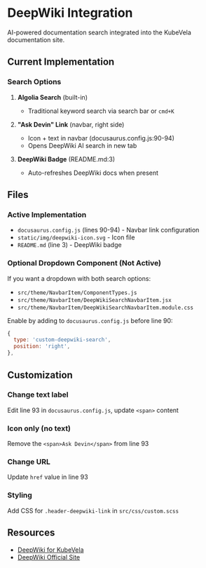 # DeepWiki Integration

AI-powered documentation search integrated into the KubeVela documentation site.

## Current Implementation

### Search Options
1. **Algolia Search** (built-in)
   - Traditional keyword search via search bar or `cmd+K`

2. **"Ask Devin" Link** (navbar, right side)
   - Icon + text in navbar (docusaurus.config.js:90-94)
   - Opens DeepWiki AI search in new tab

3. **DeepWiki Badge** (README.md:3)
   - Auto-refreshes DeepWiki docs when present

## Files

### Active Implementation
- `docusaurus.config.js` (lines 90-94) - Navbar link configuration
- `static/img/deepwiki-icon.svg` - Icon file
- `README.md` (line 3) - DeepWiki badge

### Optional Dropdown Component (Not Active)
If you want a dropdown with both search options:
- `src/theme/NavbarItem/ComponentTypes.js`
- `src/theme/NavbarItem/DeepWikiSearchNavbarItem.jsx`
- `src/theme/NavbarItem/DeepWikiSearchNavbarItem.module.css`

Enable by adding to `docusaurus.config.js` before line 90:
```javascript
{
  type: 'custom-deepwiki-search',
  position: 'right',
},
```

## Customization

### Change text label
Edit line 93 in `docusaurus.config.js`, update `<span>` content

### Icon only (no text)
Remove the `<span>Ask Devin</span>` from line 93

### Change URL
Update `href` value in line 93

### Styling
Add CSS for `.header-deepwiki-link` in `src/css/custom.scss`

## Resources

- [DeepWiki for KubeVela](https://deepwiki.com/kubevela/kubevela)
- [DeepWiki Official Site](https://deepwiki.com/)

